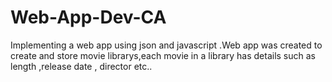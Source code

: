 # Web-App-Dev-CA
Implementing a web app using  json and javascript .Web app was created to create and store movie librarys,each movie in a library has details such as length ,release date , director etc.. 
